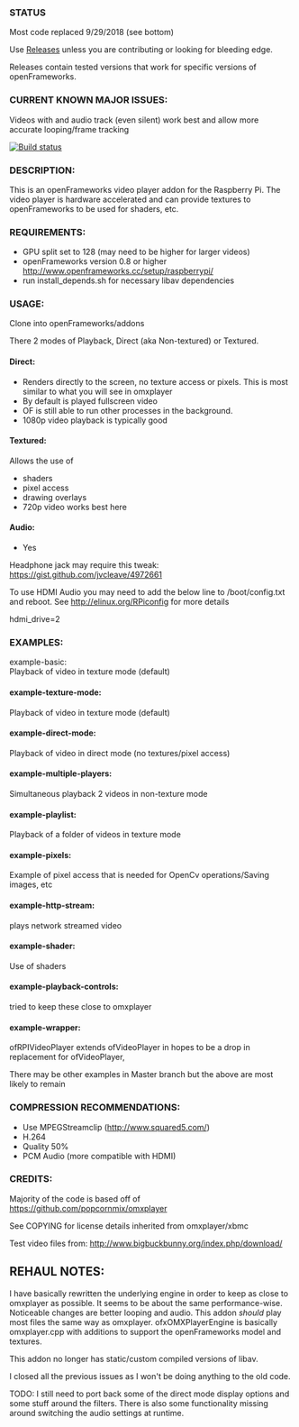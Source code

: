 ### STATUS
Most code replaced 9/29/2018 (see bottom)

Use [Releases](https://github.com/jvcleave/ofxOMXPlayer/releases) unless you are contributing or looking for bleeding edge.

Releases contain tested versions that work for specific versions of openFrameworks.

### CURRENT KNOWN MAJOR ISSUES:   
Videos with and audio track (even silent) work best and allow more accurate looping/frame tracking

[![Build status](https://travis-ci.org/jvcleave/ofxOMXPlayer.svg?branch=master)](https://travis-ci.org/jvcleave/ofxOMXPlayer)

### DESCRIPTION:   
This is an openFrameworks video player addon for the Raspberry Pi. The video player is hardware accelerated and can provide textures to openFrameworks to be used for shaders, etc.

### REQUIREMENTS:   
- GPU split set to 128 (may need to be higher for larger videos)
- openFrameworks version 0.8 or higher http://www.openframeworks.cc/setup/raspberrypi/
- run install_depends.sh for necessary libav dependencies

### USAGE:   
Clone into openFrameworks/addons

There 2 modes of Playback, Direct (aka Non-textured) or Textured. 

#### Direct:
- Renders directly to the screen, no texture access or pixels. This is most similar to what you will see in omxplayer
- By default is played fullscreen video
- OF is still able to run other processes in the background. 
- 1080p video playback is typically good

#### Textured:   
Allows the use of
- shaders
- pixel access
- drawing overlays
- 720p video works best here

#### Audio:   
- Yes


Headphone jack may require this tweak:   
https://gist.github.com/jvcleave/4972661

To use HDMI Audio you may need to add the below line to /boot/config.txt and reboot. See http://elinux.org/RPiconfig for more details

hdmi_drive=2

### EXAMPLES:   
example-basic:   
Playback of video in texture mode (default)

#### example-texture-mode:
Playback of video in texture mode (default)

#### example-direct-mode:
Playback of video in direct mode (no textures/pixel access)

#### example-multiple-players:   
Simultaneous playback 2 videos in non-texture mode

#### example-playlist:   
Playback of a folder of videos in texture mode

#### example-pixels:   
Example of pixel access that is needed for OpenCv operations/Saving images, etc

#### example-http-stream:   
plays network streamed video

#### example-shader:   
Use of shaders

#### example-playback-controls:   
tried to keep these close to omxplayer

#### example-wrapper:   
ofRPIVideoPlayer extends ofVideoPlayer in hopes to be  a drop in replacement for ofVideoPlayer, 

There may be other examples in Master branch but the above are most likely to remain

### COMPRESSION RECOMMENDATIONS:   
- Use MPEGStreamclip (http://www.squared5.com/)
- H.264
- Quality 50%
- PCM Audio (more compatible with HDMI)

### CREDITS:   
Majority of the code is based off of 
https://github.com/popcornmix/omxplayer

See  COPYING for license details inherited from omxplayer/xbmc

Test video files from:
http://www.bigbuckbunny.org/index.php/download/

## REHAUL NOTES:
I have basically rewritten the underlying engine in order to keep as close to omxplayer as possible.
It seems to be about the same performance-wise. Noticeable changes are better looping and audio. This addon *should* play most files the same way as omxplayer. ofxOMXPlayerEngine is basically omxplayer.cpp with additions to support the openFrameworks model and textures.

This addon no longer has static/custom compiled versions of libav.

I closed all the previous issues as I won't be doing anything to the old code.

TODO:
I still need to port back some of the direct mode display options and some stuff around the filters. There is also some functionality missing around switching the audio settings at runtime. 









